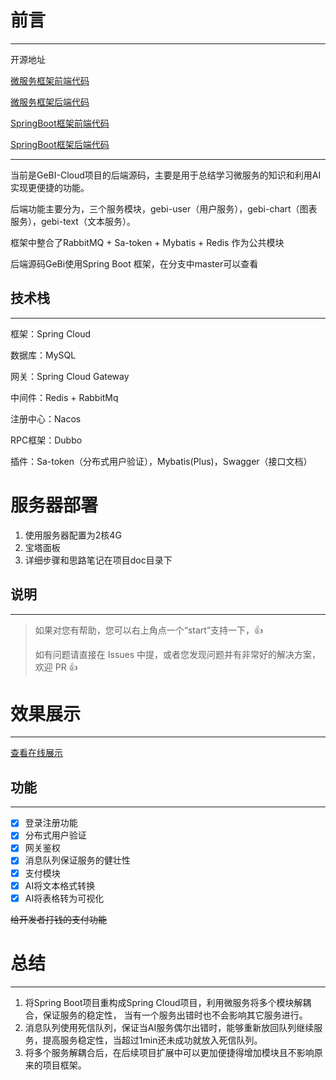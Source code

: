 # 前言
***
开源地址

[微服务框架前端代码](https://github.com/MA-douzhang/gebi-frontend/tree/dev-cloud)

[微服务框架后端代码](https://github.com/MA-douzhang/gebi-backend/tree/dev-cloud)

[SpringBoot框架前端代码](https://github.com/MA-douzhang/gebi-frontend)

[SpringBoot框架后端代码](https://github.com/MA-douzhang/gebi-backend)

***
当前是GeBI-Cloud项目的后端源码，主要是用于总结学习微服务的知识和利用AI实现更便捷的功能。

后端功能主要分为，三个服务模块，gebi-user（用户服务），gebi-chart（图表服务），gebi-text（文本服务）。

框架中整合了RabbitMQ + Sa-token + Mybatis + Redis 作为公共模块

后端源码GeBi使用Spring Boot 框架，在分支中master可以查看
## 技术栈
***
框架：Spring Cloud 

数据库：MySQL

网关：Spring Cloud Gateway

中间件：Redis + RabbitMq

注册中心：Nacos

RPC框架：Dubbo

插件：Sa-token（分布式用户验证），Mybatis(Plus)，Swagger（接口文档）

# 服务器部署
1. 使用服务器配置为2核4G
2. 宝塔面板
3. 详细步骤和思路笔记在项目doc目录下

## 说明
***
>如果对您有帮助，您可以右上角点一个“start”支持一下，👍
>
> 如有问题请直接在 Issues 中提，或者您发现问题并有非常好的解决方案，欢迎 PR 👍

# 效果展示
***
[查看在线展示]()

## 功能
***
+ [x] 登录注册功能
+ [X] 分布式用户验证
+ [X] 网关鉴权
+ [x] 消息队列保证服务的健壮性
+ [x] 支付模块
+ [x] AI将文本格式转换
+ [x] AI将表格转为可视化

~~给开发者打钱的支付功能~~


# 总结
***
1. 将Spring Boot项目重构成Spring Cloud项目，利用微服务将多个模块解耦合，保证服务的稳定性，
当有一个服务出错时也不会影响其它服务进行。
2. 消息队列使用死信队列，保证当AI服务偶尔出错时，能够重新放回队列继续服务，提高服务稳定性，当超过1min还未成功就放入死信队列。
3. 将多个服务解耦合后，在后续项目扩展中可以更加便捷得增加模块且不影响原来的项目框架。
